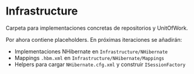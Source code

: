# Infrastructure

Carpeta para implementaciones concretas de repositorios y UnitOfWork.

Por ahora contiene placeholders. En próximas iteraciones se añadirán:

- Implementaciones NHibernate en `Infrastructure/NHibernate`
- Mappings `.hbm.xml` en `Infrastructure/NHibernate/Mappings`
- Helpers para cargar `NHibernate.cfg.xml` y construir `ISessionFactory`
